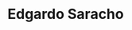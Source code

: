 # Edgardo Saracho

<!DOCTYPE html>
<html lang="en">
<head>
    <meta charset="UTF-8">
    <title>Divs Flotantes</title>
    <style>
        /* Estilos generales */
        body {
            display: flex;
            justify-content: space-between;
            align-items: center;
            height: 100vh;
            padding: 20px;
        }

        /* Estilos del div izquierdo */
        .left-div {
            flex: 1;
            padding-right: 20px;
        }

        /* Estilo para el botón dentro del div izquierdo */
        .left-div button {
            width: 126px;
            height: 42px;
            background: #59C999;
            border-radius: 26px;
            opacity: 1;
            border: none;
            color: white;
            font-size: 16px;
            cursor: pointer;
        }

        /* Estilos del div derecho */
        .right-div {
            width: 126px;
            height: 42px;
            display: flex;
            justify-content: center;
            align-items: center;
        }

        /* Estilo para la imagen dentro del div derecho */
        .right-div img {
            max-width: 100%;
            max-height: 100%;
        }
    </style>
</head>
<body>
    <!-- Div izquierdo con texto y botón -->
    <div class="left-div">
        <p>Texto del div izquierdo aquí.</p>
        <button onclick="window.location.href='tu_pagina_web.html'">Portfolio</button>
    </div>

    <!-- Div derecho con imagen -->
    <div class="right-div">
        <img src="ruta/a/tu/imagen.jpg" alt="Imagen" />
    </div>
</body>
</html>

